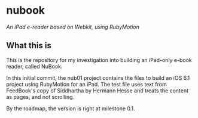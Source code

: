 nubook
======

_An iPad e-reader based on Webkit, using RubyMotion_

What this is
------------
This is the repository for my investigation into building an iPad-only e-book reader, called NuBook.

In this initial commit, the nub01 project contains the files to build an iOS 6.1 project using RubyMotion for an iPad. The test file uses text from FeedBook's copy of Siddhartha by Hermann Hesse and treats the content as pages, and not scrolling.

By the roadmap, the version is right at milestone 0.1.


